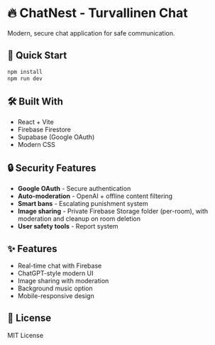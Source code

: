 # 🔥 ChatNest - Turvallinen Chat

Modern, secure chat application for safe communication.

## 🚀 Quick Start

```bash
npm install
npm run dev
```

## 🛠️ Built With

- React + Vite
- Firebase Firestore
- Supabase (Google OAuth)
- Modern CSS

## 🔒 Security Features

- **Google OAuth** - Secure authentication
- **Auto-moderation** - OpenAI + offline content filtering
- **Smart bans** - Escalating punishment system
- **Image sharing** - Private Firebase Storage folder (per-room), with moderation and cleanup on room deletion
- **User safety tools** - Report system

## ✨ Features

- Real-time chat with Firebase
- ChatGPT-style modern UI
- Image sharing with moderation
- Background music option
- Mobile-responsive design

## 📄 License

MIT License
